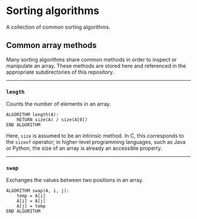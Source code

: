 # Sorting algorithms
A collection of common sorting algorithms.

## Common array methods
Many sorting algorithms share common methods in order to inspect or manipulate an array. These methods are stored here and referenced in the appropriate subdirectories of this repository.

---
### `length`
Counts the number of elements in an array.
```
ALGORITHM length(A):
    RETURN size(A) / size(A[0])
END ALGORITHM
```
Here, `size` is assumed to be an intrinsic method. In C, this corresponds to the `sizeof` operator; in higher-level programming languages, such as Java or Python, the size of an array is already an accessible property.

---
### `swap`
Exchanges the values between two positions in an array.
```
ALGORITHM swap(A, i, j):
    temp = A[i]
    A[i] = A[j]
    A[j] = temp
END ALGORITHM
```
